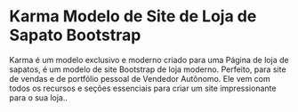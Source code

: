 # Karma Modelo de Site de Loja de Sapato Bootstrap
 Karma é um modelo exclusivo e moderno criado para uma Página de loja de sapatos, é um modelo de site Bootstrap de loja moderno. Perfeito, para site de vendas  e de portfólio pessoal de Vendedor Autônomo.  Ele vem com todos os recursos e seções essenciais para criar um site impressionante para o sua loja..
